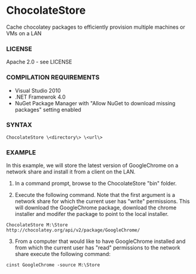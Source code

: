 ChocolateStore
==============
Cache chocolatey packages to efficiently provision multiple machines or VMs on a LAN

### LICENSE
Apache 2.0 - see LICENSE

### COMPILATION REQUIREMENTS
* Visual Studio 2010
* .NET Framewrok 4.0
* NuGet Package Manager with "Allow NuGet to download missing packages" setting enabled

### SYNTAX
`ChocolateStore \<directory\> \<url\>`

### EXAMPLE
In this example, we will store the latest version of GoogleChrome on a network share and install it from a client on the LAN.

1) In a command prompt, browse to the ChocolateStore "bin" folder.

2) Execute the following command. Note that the first argument is a network share for which the current user has "write" permissions. This will download the GoogleChrome package, download the chrome installer and modifer the package to point to the local installer.

`ChocolateStore M:\Store http://chocolatey.org/api/v2/package/GoogleChrome/`

3) From a computer that would like to have GoogleChrome installed and from which the current user has "read" permissions to the network share execute the following command:

`cinst GoogleChrome -source M:\Store`
